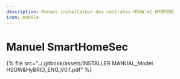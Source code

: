 ```yaml
---
description: Manuel installateur des centrales HSGW et HYBRIDE
icon: mobile
---
```


# Manuel SmartHomeSec

{% file src="../.gitbook/assets/INSTALLER MANUAL_Model HSGW&HyBRID_ENG_V0.1.pdf" %}

